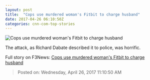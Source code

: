 ```yaml
---
layout: post
title:  "Cops use murdered woman's Fitbit to charge husband"
date: 2017-04-26 06:10:50Z
categories: cnn-com-top-stories
---
```


![Cops use murdered woman's Fitbit to charge husband](http://i2.cdn.cnn.com/cnnnext/dam/assets/121130080315-healthy-gift-guide-tracker-story-top.jpg)

The attack, as Richard Dabate described it to police, was horrific.


Full story on F3News: [Cops use murdered woman's Fitbit to charge husband](http://www.f3nws.com/n/zhmpWJ)

> Posted on: Wednesday, April 26, 2017 11:10:50 AM
